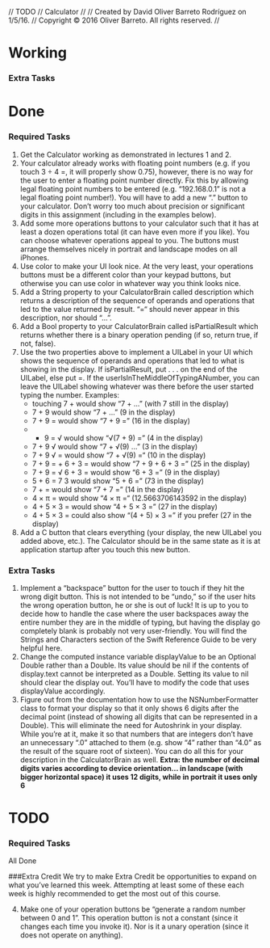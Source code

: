 //  TODO
//  Calculator
//
//  Created by David Oliver Barreto Rodríguez on 1/5/16.
//  Copyright © 2016 Oliver Barreto. All rights reserved.
//

# Working
### Extra Tasks



# Done

### Required Tasks
1. Get the Calculator working as demonstrated in lectures 1 and 2.
2. Your calculator already works with floating point numbers (e.g. if you touch 3 ÷ 4 =, it will properly show 0.75), however, there is no way for the user to enter a floating point number directly. Fix this by allowing legal floating point numbers to be entered (e.g. “192.168.0.1” is not a legal floating point number!). You will have to add a new “.” button to your calculator. Don’t worry too much about precision or significant digits in this assignment (including in the examples below).
3. Add some more operations buttons to your calculator such that it has at least a dozen operations total (it can have even more if you like). You can choose whatever operations appeal to you. The buttons must arrange themselves nicely in portrait and landscape modes on all iPhones.
4. Use color to make your UI look nice. At the very least, your operations buttons must be a different color than your keypad buttons, but otherwise you can use color in whatever way you think looks nice.
5. Add a String property to your CalculatorBrain called description which returns a description of the sequence of operands and operations that led to the value returned by result. “=“ should never appear in this description, nor should “...”.
6. Add a Bool property to your CalculatorBrain called isPartialResult which returns whether there is a binary operation pending (if so, return true, if not, false).
7. Use the two properties above to implement a UILabel in your UI which shows the sequence of operands and operations that led to what is showing in the display. If isPartialResult, put . . . on the end of the UILabel, else put =. If the userIsInTheMiddleOfTypingANumber, you can leave the UILabel showing whatever was there before the user started typing the number. Examples:
	* touching 7 + would show “7 + ...” (with 7 still in the display)
	* 7 + 9 would show “7 + ...” (9 in the display)
	* 7 + 9 = would show “7 + 9 =” (16 in the display)
	* + 9 = √ would show “√(7 + 9) =” (4 in the display)
	* 7 + 9 √ would show “7 + √(9) ...” (3 in the display)
	* 7 + 9 √ = would show “7 + √(9) =“ (10 in the display)
	* 7 + 9 = + 6 + 3 = would show “7 + 9 + 6 + 3 =” (25 in the display)
	* 7 + 9 = √ 6 + 3 = would show “6 + 3 =” (9 in the display)
	* 5 + 6 = 7 3 would show “5 + 6 =” (73 in the display)
	* 7 + = would show “7 + 7 =” (14 in the display)
	* 4 × π = would show “4 × π =“ (12.5663706143592 in the display)
	* 4 + 5 × 3 = would show “4 + 5 × 3 =” (27 in the display)
	* 4 + 5 × 3 = could also show “(4 + 5) × 3 =” if you prefer (27 in the display)
8. Add a C button that clears everything (your display, the new UILabel you added above, etc.). The Calculator should be in the same state as it is at application startup after you touch this new button.

### Extra Tasks
1. Implement a “backspace” button for the user to touch if they hit the wrong digit button. This is not intended to be “undo,” so if the user hits the wrong operation button, he or she is out of luck! It is up to you to decide how to handle the case where the user backspaces away the entire number they are in the middle of typing, but having the display go completely blank is probably not very user-friendly. You will find the Strings and Characters section of the Swift Reference Guide to be very helpful here.
2. Change the computed instance variable displayValue to be an Optional Double rather than a Double. Its value should be nil if the contents of display.text cannot be interpreted as a Double. Setting its value to nil should clear the display out. You’ll have to modify the code that uses displayValue accordingly.
3. Figure out from the documentation how to use the NSNumberFormatter class to format your display so that it only shows 6 digits after the decimal point (instead of showing all digits that can be represented in a Double). This will eliminate the need for Autoshrink in your display. While you’re at it, make it so that numbers that are integers don’t have an unnecessary “.0” attached to them (e.g. show “4” rather than “4.0” as the result of the square root of sixteen). You can do all this for your description in the CalculatorBrain as well. **Extra: the number of decimal digits varies according to device orientation... in landscape (with bigger horizontal space) it uses 12 digits, while in portrait it uses only 6**

# TODO

### Required Tasks
All Done


###Extra Credit
We try to make Extra Credit be opportunities to expand on what you’ve learned this week. Attempting at least some of these each week is highly recommended to get the most out of this course.

4. Make one of your operation buttons be “generate a random number between 0 and 1”. This operation button is not a constant (since it changes each time you invoke it). Nor is it a unary operation (since it does not operate on anything).
